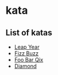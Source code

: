 
# kata

## [](https://github.com/fabremx/kata#list-of-katas)List of katas

-   [Leap Year](https://github.com/fabremx/Kata/tree/master/src/LeapYear)
-   [Fizz Buzz](https://github.com/fabremx/Kata/tree/master/src/FizzBuzz)
-   [Foo Bar Qix](https://github.com/fabremx/Kata/tree/master/src/FooBarQix)
-   [Diamond](https://github.com/fabremx/Kata/tree/master/src/Diamond)
